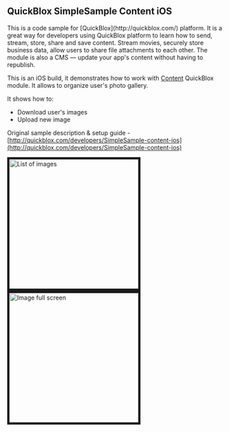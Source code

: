 <h2> QuickBlox SimpleSample Content iOS</h2>
This is a code sample for [QuickBlox](http://quickblox.com/) platform. It is a great way for developers using QuickBlox platform to learn how to send, stream, store, share and save content. Stream movies, securely store business data, allow users to share file attachments to each other. The module is also a CMS — update your app's content without having to republish.

This is an iOS build, it demonstrates how to work with [Content](http://quickblox.com/developers/Content) QuickBlox module.
It allows to organize user's photo gallery. 

It shows how to:
<ul>
<li> Download user's images</li>
<li> Upload new image </li>
</ul>

Original sample description & setup guide - [http://quickblox.com/developers/SimpleSample-content-ios](http://quickblox.com/developers/SimpleSample-content-ios)

<img src="http://quickblox.com/developers//images/4/46/Ios_users_content1.png" border="5" alt="List of images" width="300"> 
<img src="http://quickblox.com/developers//images/a/a9/Ios_users_content2.png" border="5" alt="Image full screen" width="300"> 
